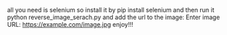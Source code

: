 all you need is selenium so install it by
pip install selenium
and then run it
python reverse_image_serach.py
and add the url to the image:
Enter image URL: https://example.com/image.jpg
enjoy!!!
